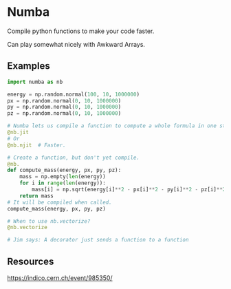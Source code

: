 # Numba

Compile python functions to make your code faster.

Can play somewhat nicely with Awkward Arrays.

## Examples

```python
import numba as nb

energy = np.random.normal(100, 10, 1000000)
px = np.random.normal(0, 10, 1000000)
py = np.random.normal(0, 10, 1000000)
pz = np.random.normal(0, 10, 1000000)

# Numba lets us compile a function to compute a whole formula in one step.
@nb.jit
# Or
@nb.njit  # Faster.

# Create a function, but don't yet compile.
@nb.
def compute_mass(energy, px, py, pz):
    mass = np.empty(len(energy))
    for i in range(len(energy)):
        mass[i] = np.sqrt(energy[i]**2 - px[i]**2 - py[i]**2 - pz[i]**2)
    return mass
# It will be compiled when called.
compute_mass(energy, px, py, pz)

# When to use nb.vectorize?
@nb.vectorize

# Jim says: A decorator just sends a function to a function
```

## Resources

https://indico.cern.ch/event/985350/
